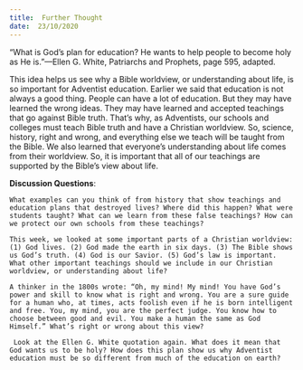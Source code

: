 ```yaml
---
title:  Further Thought
date:  23/10/2020
---
```


“What is God’s plan for education? He wants to help people to become holy as He is.”—Ellen G. White, Patriarchs and Prophets, page 595, adapted.

This idea helps us see why a Bible worldview, or understanding about life, is so important for Adventist education. Earlier we said that education is not always a good thing. People can have a lot of education. But they may have learned the wrong ideas. They may have learned and accepted teachings that go against Bible truth. That’s why, as Adventists, our schools and colleges must teach Bible truth and have a Christian worldview. So, science, history, right and wrong, and everything else we teach will be taught from the Bible. We also learned that everyone’s understanding about life comes from their worldview. So, it is important that all of our teachings are supported by the Bible’s view about life.

**Discussion Questions**:

`What examples can you think of from history that show teachings and education plans that destroyed lives? Where did this happen? What were students taught? What can we learn from these false teachings? How can we protect our own schools from these teachings?`

`This week, we looked at some important parts of a Christian worldview: (1) God lives. (2) God made the earth in six days. (3) The Bible shows us God’s truth. (4) God is our Savior. (5) God’s law is important. What other important teachings should we include in our Christian worldview, or understanding about life?`

`A thinker in the 1800s wrote: “Oh, my mind! My mind! You have God’s power and skill to know what is right and wrong. You are a sure guide for a human who, at times, acts foolish even if he is born intelligent and free. You, my mind, you are the perfect judge. You know how to choose between good and evil. You make a human the same as God Himself.” What’s right or wrong about this view?`

` Look at the Ellen G. White quotation again. What does it mean that God wants us to be holy? How does this plan show us why Adventist education must be so different from much of the education on earth?`